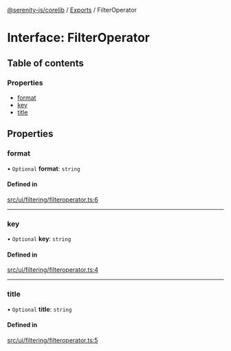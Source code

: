 [@serenity-is/corelib](../README.md) / [Exports](../modules.md) / FilterOperator

# Interface: FilterOperator

## Table of contents

### Properties

- [format](FilterOperator.md#format)
- [key](FilterOperator.md#key)
- [title](FilterOperator.md#title)

## Properties

### format

• `Optional` **format**: `string`

#### Defined in

[src/ui/filtering/filteroperator.ts:6](https://github.com/serenity-is/serenity/blob/master/packages/corelib/src/ui/filtering/filteroperator.ts#L6)

___

### key

• `Optional` **key**: `string`

#### Defined in

[src/ui/filtering/filteroperator.ts:4](https://github.com/serenity-is/serenity/blob/master/packages/corelib/src/ui/filtering/filteroperator.ts#L4)

___

### title

• `Optional` **title**: `string`

#### Defined in

[src/ui/filtering/filteroperator.ts:5](https://github.com/serenity-is/serenity/blob/master/packages/corelib/src/ui/filtering/filteroperator.ts#L5)
